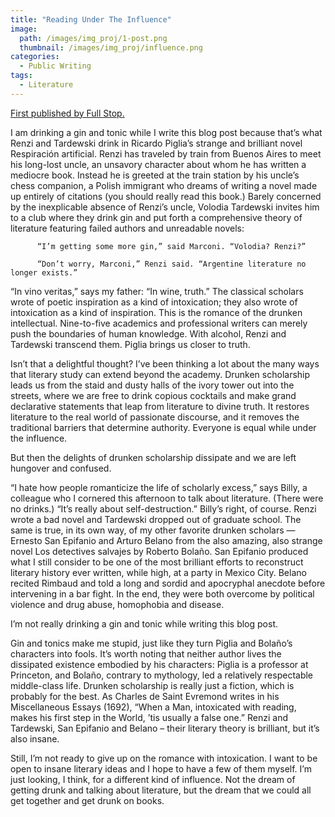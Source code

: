 ```yaml
---
title: "Reading Under The Influence"
image: 
  path: /images/img_proj/1-post.png
  thumbnail: /images/img_proj/influence.png
categories:
  - Public Writing
tags:
  - Literature
---
```

[First published by Full Stop.](https://www.full-stop.net/2013/01/24/blog/hannah-alpert-abrams/reading-under-the-influence/)

I am drinking a gin and tonic while I write this blog post because that’s what Renzi and Tardewski drink in Ricardo Piglia’s strange and brilliant novel Respiración artificial. Renzi has traveled by train from Buenos Aires to meet his long-lost uncle, an unsavory character about whom he has written a mediocre book. Instead he is greeted at the train station by his uncle’s chess companion, a Polish immigrant who dreams of writing a novel made up entirely of citations (you should really read this book.) Barely concerned by the inexplicable absence of Renzi’s uncle, Volodia Tardewski invites him to a club where they drink gin and put forth a comprehensive theory of literature featuring failed authors and unreadable novels:

          “I’m getting some more gin,” said Marconi. “Volodia? Renzi?”

          “Don’t worry, Marconi,” Renzi said. “Argentine literature no longer exists.”

“In vino veritas,” says my father: “In wine, truth.” The classical scholars wrote of poetic inspiration as a kind of intoxication; they also wrote of intoxication as a kind of inspiration. This is the romance of the drunken intellectual. Nine-to-five academics and professional writers can merely push the boundaries of human knowledge. With alcohol, Renzi and Tardewski transcend them. Piglia brings us closer to truth.

Isn’t that a delightful thought? I’ve been thinking a lot about the many ways that literary study can extend beyond the academy. Drunken scholarship leads us from the staid and dusty halls of the ivory tower out into the streets, where we are free to drink copious cocktails and make grand declarative statements that leap from literature to divine truth. It restores literature to the real world of passionate discourse, and it removes the traditional barriers that determine authority. Everyone is equal while under the influence.

But then the delights of drunken scholarship dissipate and we are left hungover and confused.

“I hate how people romanticize the life of scholarly excess,” says Billy, a colleague who I cornered this afternoon to talk about literature. (There were no drinks.) “It’s really about self-destruction.” Billy’s right, of course. Renzi wrote a bad novel and Tardewski dropped out of graduate school. The same is true, in its own way, of my other favorite drunken scholars — Ernesto San Epifanio and Arturo Belano from the also amazing, also strange novel Los detectives salvajes by Roberto Bolaño. San Epifanio produced what I still consider to be one of the most brilliant efforts to reconstruct literary history ever written, while high, at a party in Mexico City. Belano recited Rimbaud and told a long and sordid and apocryphal anecdote before intervening in a bar fight. In the end, they were both overcome by political violence and drug abuse, homophobia and disease.

I’m not really drinking a gin and tonic while writing this blog post.

Gin and tonics make me stupid, just like they turn Piglia and Bolaño’s characters into fools. It’s worth noting that neither author lives the dissipated existence embodied by his characters: Piglia is a professor at Princeton, and Bolaño, contrary to mythology, led a relatively respectable middle-class life. Drunken scholarship is really just a fiction, which is probably for the best. As Charles de Saint Evremond writes in his Miscellaneous Essays (1692), “When a Man, intoxicated with reading, makes his first step in the World, ’tis usually a false one.” Renzi and Tardewski, San Epifanio and Belano – their literary theory is brilliant, but it’s also insane.

Still, I’m not ready to give up on the romance with intoxication. I want to be open to insane literary ideas and I hope to have a few of them myself. I’m just looking, I think, for a different kind of influence. Not the dream of getting drunk and talking about literature, but the dream that we could all get together and get drunk on books.